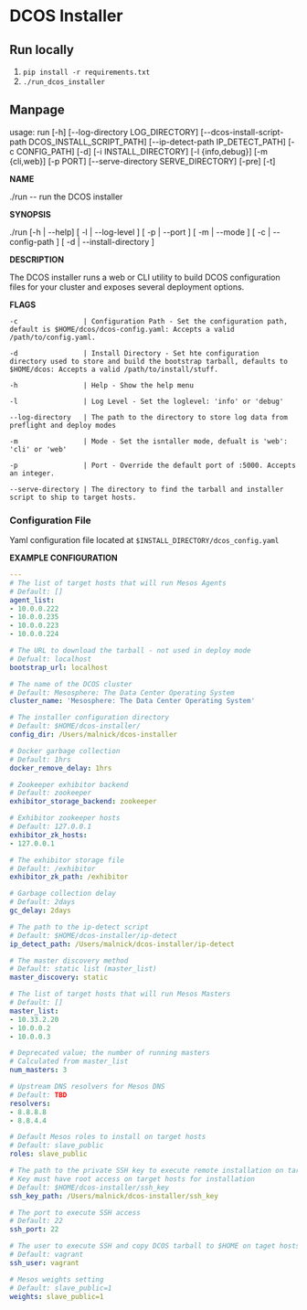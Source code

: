 # DCOS Installer

## Run locally

1. ```pip install -r requirements.txt```
2. ```./run_dcos_installer```

## Manpage

  usage: run [-h] [--log-directory LOG_DIRECTORY]
             [--dcos-install-script-path DCOS_INSTALL_SCRIPT_PATH]
             [--ip-detect-path IP_DETECT_PATH] [-c CONFIG_PATH] [-d]
             [-i INSTALL_DIRECTORY] [-l {info,debug}] [-m {cli,web}] [-p PORT]
             [--serve-directory SERVE_DIRECTORY] [-pre] [-t]

**NAME**

  ./run -- run the DCOS installer

**SYNOPSIS**

  ./run [-h | --help] [ -l | --log-level ] [ -p | --port ] [ -m | --mode ] [ -c | --config-path ] [ -d | --install-directory ] 

**DESCRIPTION**

The DCOS installer runs a web or CLI utility to build DCOS configuration files for your cluster and exposes several deployment options.

**FLAGS**

```pre 
-c                | Configuration Path - Set the configuration path, default is $HOME/dcos/dcos-config.yaml: Accepts a valid /path/to/config.yaml.

-d                | Install Directory - Set hte configuration directory used to store and build the bootstrap tarball, defaults to $HOME/dcos: Accepts a valid /path/to/install/stuff. 

-h                | Help - Show the help menu

-l                | Log Level - Set the loglevel: 'info' or 'debug'

--log-directory   | The path to the directory to store log data from preflight and deploy modes

-m                | Mode - Set the isntaller mode, defualt is 'web': 'cli' or 'web'

-p                | Port - Override the default port of :5000. Accepts an integer.

--serve-directory | The directory to find the tarball and installer script to ship to target hosts.
```

### Configuration File 
Yaml configuration file located at `$INSTALL_DIRECTORY/dcos_config.yaml`

**EXAMPLE CONFIGURATION**

```yaml
---
# The list of target hosts that will run Mesos Agents
# Default: []
agent_list:
- 10.0.0.222
- 10.0.0.235
- 10.0.0.223
- 10.0.0.224

# The URL to download the tarball - not used in deploy mode
# Defualt: localhost
bootstrap_url: localhost

# The name of the DCOS cluster
# Default: Mesosphere: The Data Center Operating System
cluster_name: 'Mesosphere: The Data Center Operating System'

# The installer configuration directory
# Default: $HOME/dcos-installer/
config_dir: /Users/malnick/dcos-installer

# Docker garbage collection
# Default: 1hrs
docker_remove_delay: 1hrs

# Zookeeper exhibitor backend
# Default: zookeeper
exhibitor_storage_backend: zookeeper

# Exhibitor zookeeper hosts
# Default: 127.0.0.1
exhibitor_zk_hosts:
- 127.0.0.1

# The exhibitor storage file
# Default: /exhibitor
exhibitor_zk_path: /exhibitor

# Garbage collection delay
# Default: 2days
gc_delay: 2days

# The path to the ip-detect script
# Default: $HOME/dcos-installer/ip-detect
ip_detect_path: /Users/malnick/dcos-installer/ip-detect

# The master discovery method
# Default: static list (master_list)
master_discovery: static

# The list of target hosts that will run Mesos Masters
# Default: []
master_list:
- 10.33.2.20
- 10.0.0.2
- 10.0.0.3

# Deprecated value; the number of running masters
# Calculated from master_list
num_masters: 3

# Upstream DNS resolvers for Mesos DNS
# Default: TBD
resolvers:
- 8.8.8.8
- 8.8.4.4

# Default Mesos roles to install on target hosts
# Default: slave_public
roles: slave_public

# The path to the private SSH key to execute remote installation on target hosts
# Key must have root access on target hosts for installation
# Default: $HOME/dcos-installer/ssh_key
ssh_key_path: /Users/malnick/dcos-installer/ssh_key

# The port to execute SSH access
# Default: 22
ssh_port: 22

# The user to execute SSH and copy DCOS tarball to $HOME on taget hosts
# Default: vagrant
ssh_user: vagrant

# Mesos weights setting
# Default: slave_public=1
weights: slave_public=1
```
